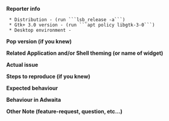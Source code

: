**Reporter info**

```
 * Distribution - (run ```lsb_release -a```)
 * Gtk+ 3.0 version - (run ```apt policy libgtk-3-0```)
 * Desktop environment - 
 ```

**Pop version (if you knew)**



**Related Application and/or Shell theming (or name of widget)**



**Actual issue**



**Steps to reproduce (if you knew)**



**Expected behaviour**



**Behaviour in Adwaita**



**Other Note (feature-request, question, etc...)**


